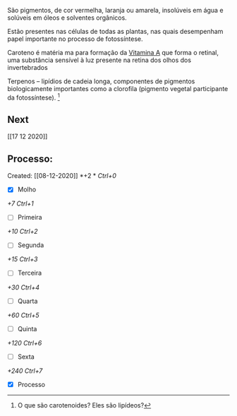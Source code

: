 São  pigmentos,  de  cor  vermelha,  laranja  ou  amarela,  insolúveis  em  água e solúveis em óleos e solventes orgânicos. 

Estão presentes nas células de todas as plantas, nas quais desempenham papel importante no processo de fotossíntese.

Caroteno é matéria ma para formação da [Vitamina A](Vitamina%20A.md) que forma o retinal, uma substância sensível à luz presente na retina dos olhos dos invertebrados

Terpenos&nbsp;– lipídios de cadeia longa, componentes de pigmentos biologicamente importantes como a clorofila (pigmento vegetal participante da fotossíntese). [^829762]

[^829762]: O que são carotenoides? Eles são lipídeos? 

## Next
[[17 12 2020]]
## Processo:
Created: [[08-12-2020]]
*+2 *  *Ctrl+0*
- [x] Molho  

*+7*  *Ctrl+1*

- [ ] Primeira 

*+10*  *Ctrl+2*

- [ ] Segunda

*+15*  *Ctrl+3*

- [ ] Terceira 

*+30*  *Ctrl+4*

- [ ] Quarta 

*+60*  *Ctrl+5*

- [ ] Quinta 

*+120*  *Ctrl+6*

- [ ] Sexta 

*+240*  *Ctrl+7*

- [x] Processo 